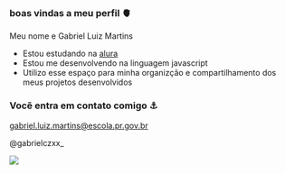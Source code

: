 ### boas vindas a meu perfil 🫀

Meu nome e Gabriel Luiz Martins

- Estou estudando na [alura](https://www.alura.com.br)
- Estou me desenvolvendo na linguagem javascript
- Utilizo esse espaço para minha organizção e compartilhamento dos meus projetos desenvolvidos

### Vocẽ entra em contato comigo ⚓

gabriel.luiz.martins@escola.pr.gov.br

@gabrielczxx_

![](https://media.tenor.com/0RAbURFv1pcAAAAC/tense-table-smash.gif)
